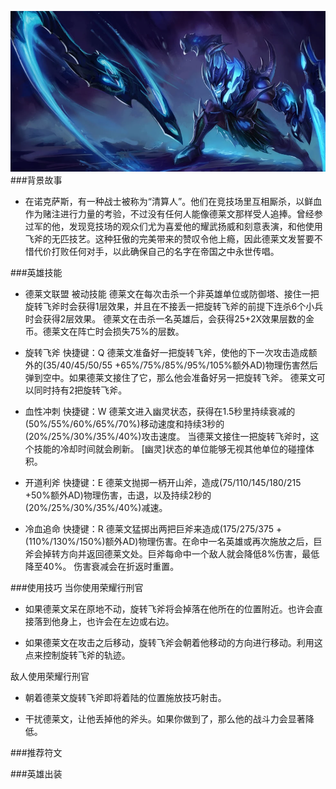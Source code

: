 ![背景图](/QQ图片20210323171141.png)
###背景故事
- 在诺克萨斯，有一种战士被称为“清算人”。他们在竞技场里互相厮杀，以鲜血作为赌注进行力量的考验，不过没有任何人能像德莱文那样受人追捧。曾经参过军的他，发现竞技场的观众们尤为喜爱他的耀武扬威和刻意表演，和他使用飞斧的无匹技艺。这种狂傲的完美带来的赞叹令他上瘾，因此德莱文发誓要不惜代价打败任何对手，以此确保自己的名字在帝国之中永世传唱。


###英雄技能
- 德莱文联盟 被动技能
德莱文在每次击杀一个非英雄单位或防御塔、接住一把旋转飞斧时会获得1层效果，并且在不接丢一把旋转飞斧的前提下连杀6个小兵时会获得2层效果。 德莱文在击杀一名英雄后，会获得25+2X效果层数的金币。德莱文在阵亡时会损失75%的层数。

- 旋转飞斧 快捷键：Q
德莱文准备好一把旋转飞斧，使他的下一次攻击造成额外的(35/40/45/50/55 +65%/75%/85%/95%/105%额外AD)物理伤害然后弹到空中。如果德莱文接住了它，那么他会准备好另一把旋转飞斧。 德莱文可以同时持有2把旋转飞斧。

- 血性冲刺 快捷键：W
德莱文进入幽灵状态，获得在1.5秒里持续衰减的(50%/55%/60%/65%/70%)移动速度和持续3秒的(20%/25%/30%/35%/40%)攻击速度。 当德莱文接住一把旋转飞斧时，这个技能的冷却时间就会刷新。 [幽灵]状态的单位能够无视其他单位的碰撞体积。

- 开道利斧 快捷键：E
德莱文抛掷一柄开山斧，造成(75/110/145/180/215 +50%额外AD)物理伤害，击退，以及持续2秒的(20%/25%/30%/35%/40%)减速。

- 冷血追命 快捷键：R
德莱文猛掷出两把巨斧来造成(175/275/375 +(110%/130%/150%)额外AD)物理伤害。在命中一名英雄或再次施放之后，巨斧会掉转方向并返回德莱文处。巨斧每命中一个敌人就会降低8%伤害，最低降至40%。 伤害衰减会在折返时重置。


###使用技巧
当你使用荣耀行刑官
- 如果德莱文呆在原地不动，旋转飞斧将会掉落在他所在的位置附近。也许会直接落到他身上，也许会在左边或右边。

- 如果德莱文在攻击之后移动，旋转飞斧会朝着他移动的方向进行移动。利用这点来控制旋转飞斧的轨迹。

敌人使用荣耀行刑官
- 朝着德莱文旋转飞斧即将着陆的位置施放技巧射击。

- 干扰德莱文，让他丢掉他的斧头。如果你做到了，那么他的战斗力会显著降低。

###推荐符文


###英雄出装


